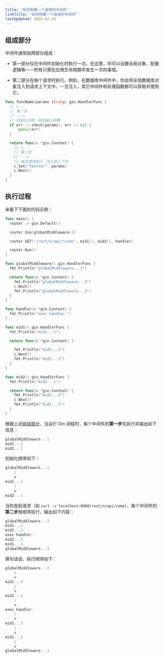 ```yaml
---
title: "如何构建一个高效的中间件"
linkTitle: "如何构建一个高效的中间件"
lastUpdated: 2019-02-26
---
```


## 组成部分

中间件通常由两部分组成：

- 第一部分仅在中间件初始化时执行一次。在这里，你可以设置全局对象、配置逻辑等——所有只需在应用生命周期中发生一次的事情。

- 第二部分在每个请求时执行。例如，在数据库中间件中，你会将全局数据库对象注入到请求上下文中。一旦注入，其它中间件和处理函数都可以获取并使用它。

```go
func funcName(params string) gin.HandlerFunc {
  // <---
  // 第一步
  // --->
  // 初始化示例：校验输入参数
  if err := check(params); err != nil {
      panic(err)
  }

  return func(c *gin.Context) {
    // <---
    // 第二步
    // --->
    // 每次请求执行：注入到上下文
    c.Set("TestVar", params)
    c.Next()
  }
}
```

## 执行过程

来看下下面的代码示例：

```go
func main() {
  router := gin.Default()

  router.Use(globalMiddleware())

  router.GET("/rest/n/api/*some", mid1(), mid2(), handler)

  router.Run()
}

func globalMiddleware() gin.HandlerFunc {
  fmt.Println("globalMiddleware...1")

  return func(c *gin.Context) {
    fmt.Println("globalMiddleware...2")
    c.Next()
    fmt.Println("globalMiddleware...3")
  }
}

func handler(c *gin.Context) {
  fmt.Println("exec handler.")
}

func mid1() gin.HandlerFunc {
  fmt.Println("mid1...1")

  return func(c *gin.Context) {

    fmt.Println("mid1...2")
    c.Next()
    fmt.Println("mid1...3")
  }
}

func mid2() gin.HandlerFunc {
  fmt.Println("mid2...1")

  return func(c *gin.Context) {
    fmt.Println("mid2...2")
    c.Next()
    fmt.Println("mid2...3")
  }
}
```

根据上述[组成部分](#组成部分)，当运行 Gin 进程时，每个中间件的**第一步**先执行并输出如下信息：

```go
globalMiddleware...1
mid1...1
mid2...1
```

初始化顺序如下：

```go
globalMiddleware...1
    |
    v
mid1...1
    |
    v
mid2...1
```

当你发起请求（如 `curl -v localhost:8080/rest/n/api/some`），每个中间件的**第二步**按顺序执行，输出如下内容：

```go
globalMiddleware...2
mid1...2
mid2...2
exec handler.
mid2...3
mid1...3
globalMiddleware...3
```

换句话说，执行顺序如下：

```go
globalMiddleware...2
    |
    v
mid1...2
    |
    v
mid2...2
    |
    v
exec handler.
    |
    v
mid2...3
    |
    v
mid1...3
    |
    v
globalMiddleware...3
